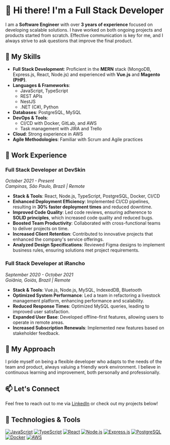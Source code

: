 # 👋 Hi there! I'm a Full Stack Developer

I am a **Software Engineer** with over **3 years of experience** focused on developing scalable solutions. I have worked on both ongoing projects and products started from scratch. Effective communication is key for me, and I always strive to ask questions that improve the final product.

## 🌟 My Skills
- **Full Stack Development**: Proficient in the **MERN** stack (MongoDB, Express.js, React, Node.js) and experienced with **Vue.js** and **Magento (PHP)**.
- **Languages & Frameworks**: 
  - JavaScript, TypeScript
  - REST APIs
  - NestJS
  - .NET (C#), Python
- **Databases**: PostgreSQL, MySQL
- **DevOps & Tools**: 
  - CI/CD with Docker, GitLab, and AWS
  - Task management with JIRA and Trello
- **Cloud**: Strong experience in AWS
- **Agile Methodologies**: Familiar with Scrum and Agile practices

## 💼 Work Experience

### Full Stack Developer at DevSkin
*October 2021 - Present*  
*Campinas, São Paulo, Brazil | Remote*

- **Stack & Tools**: React, Node.js, TypeScript, PostgreSQL, Docker, CI/CD
- **Enhanced Deployment Efficiency**: Implemented CI/CD pipelines, resulting in **30% faster deployment times** and reduced downtime.
- **Improved Code Quality**: Led code reviews, ensuring adherence to **SOLID principles**, which increased code quality and reduced bugs.
- **Boosted Team Productivity**: Collaborated with cross-functional teams to deliver projects on time.
- **Increased Client Retention**: Contributed to innovative projects that enhanced the company's service offerings.
- **Analyzed Design Specifications**: Reviewed Figma designs to implement business rules, ensuring solutions met project requirements.

### Full Stack Developer at iRancho
*September 2020 - October 2021*  
*Goiânia, Goiás, Brazil | Remote*

- **Stack & Tools**: Vue.js, Node.js, MySQL, IndexedDB, Bluetooth
- **Optimized System Performance**: Led a team in refactoring a livestock management platform, enhancing performance and scalability.
- **Reduced Response Times**: Optimized MySQL queries, leading to improved user satisfaction.
- **Expanded User Base**: Developed offline-first features, allowing users to operate in remote areas.
- **Increased Subscription Renewals**: Implemented new features based on stakeholder feedback.

## 🚀 My Approach
I pride myself on being a flexible developer who adapts to the needs of the team and product, always valuing a friendly work environment. I believe in continuous learning and improvement, both personally and professionally.

## 📫 Let's Connect
Feel free to reach out to me via [LinkedIn](https://www.linkedin.com/in/your-profile) or check out my projects below!


## 🔧 Technologies & Tools
[![JavaScript](https://img.shields.io/badge/JavaScript-F7DF1E?style=flat-square&logo=javascript&logoColor=black)](https://developer.mozilla.org/en-US/docs/Web/JavaScript) 
[![TypeScript](https://img.shields.io/badge/TypeScript-007ACC?style=flat-square&logo=typescript&logoColor=white)](https://www.typescriptlang.org/)
[![React](https://img.shields.io/badge/React-61DAFB?style=flat-square&logo=react&logoColor=black)](https://reactjs.org/) 
[![Node.js](https://img.shields.io/badge/Node.js-339933?style=flat-square&logo=nodedotjs&logoColor=white)](https://nodejs.org/) 
[![Express.js](https://img.shields.io/badge/Express.js-404D59?style=flat-square&logo=express&logoColor=white)](https://expressjs.com/) 
[![PostgreSQL](https://img.shields.io/badge/PostgreSQL-4169E1?style=flat-square&logo=postgresql&logoColor=white)](https://www.postgresql.org/) 
[![Docker](https://img.shields.io/badge/Docker-2496ED?style=flat-square&logo=docker&logoColor=white)](https://www.docker.com/) 
[![AWS](https://img.shields.io/badge/AWS-232F3E?style=flat-square&logo=amazonaws&logoColor=white)](https://aws.amazon.com/) 

